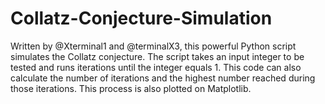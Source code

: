 # Collatz-Conjecture-Simulation
Written by @Xterminal1 and @terminalX3, this powerful Python script simulates the Collatz conjecture. The script takes an input integer to be tested and runs iterations until the integer equals 1. This code can also calculate the number of iterations and the highest number reached during those iterations. This process is also plotted on Matplotlib.
